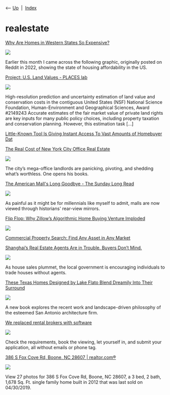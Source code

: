 <div class="nav">

⟵ [Up](index.html)  \|  [Index](index.html)

</div>

# realestate

<div class="cards">

<div class="card">

<div class="card-title">

[Why Are Homes in Western States So
Expensive?](https://open.substack.com/pub/constructionphysics/p/why-are-homes-in-western-states-so?r=oc5d&utm_medium=ios)

</div>

<div class="card-image">

[![](https://substackcdn.com/image/fetch/$s_!rzOo!,w_1200,h_600,c_fill,f_jpg,q_auto:good,fl_progressive:steep,g_auto/https%3A%2F%2Fsubstack-post-media.s3.amazonaws.com%2Fpublic%2Fimages%2F6cf02d58-376e-43cb-b38c-70b9b75be017_1600x1130.png)](https://open.substack.com/pub/constructionphysics/p/why-are-homes-in-western-states-so?r=oc5d&utm_medium=ios)

</div>

Earlier this month I came across the following graphic, originally
posted on Reddit in 2022, showing the state of housing affordability in
the US.

</div>

<div class="card">

<div class="card-title">

[Project: U.S. Land Values - PLACES
lab](https://placeslab.org/nsf-landvalues/)

</div>

<div class="card-image">

[![](https://i0.wp.com/placeslab.org/wp-content/uploads/2019/11/East-Coast-Map-sideways-1.png?fit=1000%2C461&ssl=1)](https://placeslab.org/nsf-landvalues/)

</div>

High-resolution prediction and uncertainty estimation of land value and
conservation costs in the contiguous United States (NSF) National
Science Foundation, Human-Environment and Geographical Sciences, Award
\#2149243 Accurate estimates of the fair market value of private land
rights are key inputs for many public policy choices, including property
taxation and conservation planning. However, this estimation task \[…\]

</div>

<div class="card">

<div class="card-title">

[Little-Known Tool Is Giving Instant Access To Vast Amounts of Homebuyer
Dat](https://yro.slashdot.org/story/24/07/19/0045218/little-known-tool-is-giving-instant-access-to-vast-amounts-of-homebuyer-data)

</div>

</div>

<div class="card">

<div class="card-title">

[The Real Cost of New York City Office Real
Estate](https://www.curbed.com/article/nyc-office-real-estate-rechler-rxr-project-kodak.html)

</div>

<div class="card-image">

[![](https://pyxis.nymag.com/v1/imgs/1d6/337/40b516c5ccdae39a6f391038b5d8b15370-Jeff-Chien-Hsing-Liao.1x.rsocial.w1200.jpg)](https://www.curbed.com/article/nyc-office-real-estate-rechler-rxr-project-kodak.html)

</div>

The city’s mega-office landlords are panicking, pivoting, and shedding
what’s worthless. One opens his books.

</div>

<div class="card">

<div class="card-title">

[The American Mall's Long Goodbye - The Sunday Long
Read](https://sundaylongread.com/2022/09/09/the-american-malls-long-goodbye)

</div>

<div class="card-image">

[![](https://sundaylongread.com/wp-content/uploads/2022/09/2429062331_9d1db3dc0f_o.jpeg)](https://sundaylongread.com/2022/09/09/the-american-malls-long-goodbye)

</div>

As painful as it might be for millennials like myself to admit, malls
are now viewed through historians' rear-view mirrors.

</div>

<div class="card">

<div class="card-title">

[Flip Flop: Why Zillow’s Algorithmic Home Buying Venture
Imploded](https://www.gsb.stanford.edu/insights/flip-flop-why-zillows-algorithmic-home-buying-venture-imploded)

</div>

<div class="card-image">

[![](https://www.gsb.stanford.edu/sites/default/files/styles/1630x_variable/public/2022-10/photo-idea-key-flip%20flop%20zillow%20algorithmic%20home%20buying%20imploded.jpeg.webp?itok=TKFbWR-U)](https://www.gsb.stanford.edu/insights/flip-flop-why-zillows-algorithmic-home-buying-venture-imploded)

</div>

</div>

<div class="card">

<div class="card-title">

[Commercial Property Search: Find Any Asset in Any
Market](https://www.reonomy.com/property-search?gclid=CjwKCAiA6seQBhAfEiwAvPqu19ci3bNEma2JuroLFNaplSUNfIyxKJFPEzQ9J03oWgEusLvlzMzoXBoCxxUQAvD_BwE&hsa_acc=2676421944&hsa_ad=319581076682&hsa_cam=1021539529&hsa_grp=55176846166&hsa_kw=commercial+real+estate+data&hsa_mt=p&hsa_net=adwords&hsa_src=g&hsa_tgt=kwd-390623303487&hsa_ver=3)

</div>

</div>

<div class="card">

<div class="card-title">

[Shanghai’s Real Estate Agents Are in Trouble. Buyers Don’t
Mind.](https://www.sixthtone.com/news/1009311/Shanghai%E2%80%99s%20Real%20Estate%20Agents%20Are%20in%20Trouble.%20Buyers%20Don%E2%80%99t%20Mind.)

</div>

<div class="card-image">

[![](https://image5.sixthtone.com/image/5/48/153.jpg)](https://www.sixthtone.com/news/1009311/Shanghai%E2%80%99s%20Real%20Estate%20Agents%20Are%20in%20Trouble.%20Buyers%20Don%E2%80%99t%20Mind.)

</div>

As house sales plummet, the local government is encouraging individuals
to trade houses without agents.

</div>

<div class="card">

<div class="card-title">

[These Texas Homes Designed by Lake Flato Blend Dreamily Into Their
Surround](https://www.texasmonthly.com/arts-entertainment/texas-homes-lake-flato-architecture)

</div>

<div class="card-image">

[![](https://img.texasmonthly.com/2021/09/lake-flato-verde-creek-house-center-point-3.jpg?auto=compress&crop=faces&fit=fit&fm=pjpg&ixlib=php-3.3.1&q=45)](https://www.texasmonthly.com/arts-entertainment/texas-homes-lake-flato-architecture)

</div>

A new book explores the recent work and landscape-driven philosophy of
the esteemed San Antonio architecture firm.

</div>

<div class="card">

<div class="card-title">

[We replaced rental brokers with
software](https://caretaker.com/blog/we-replaced-rental-brokers-with-software-and-filled-200-vacant-apartments)

</div>

<div class="card-image">

[![](https://images.caretaker.com/users/a500408b-3b8a-4884-90e2-bf48093b88a0/uploads/1623941858968_primary-image-v3.png?fit=crop&min-w=1376)](https://caretaker.com/blog/we-replaced-rental-brokers-with-software-and-filled-200-vacant-apartments)

</div>

Check the requirements, book the viewing, let yourself in, and submit
your application, all without emails or phone tag.

</div>

<div class="card">

<div class="card-title">

[386 S Fox Cove Rd, Boone, NC 28607 \|
realtor.com®](https://www.realtor.com/realestateandhomes-detail/386-Fox-Cove-Rd-S_Boone_NC_28607_M61931-42707)

</div>

<div class="card-image">

[![](https://ap.rdcpix.com/393489632/79a031bf81b7140416b5fade4f5d71d5l-m0od-w640_h480.jpg)](https://www.realtor.com/realestateandhomes-detail/386-Fox-Cove-Rd-S_Boone_NC_28607_M61931-42707)

</div>

View 27 photos for 386 S Fox Cove Rd, Boone, NC 28607, a 3 bed, 2 bath,
1,678 Sq. Ft. single family home built in 2012 that was last sold on
04/30/2019.

</div>

</div>
